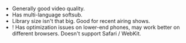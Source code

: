 - Generally good video quality.
- Has multi-language softsub.
- Library size isn't that big. Good for recent airing shows.
- ! Has optimization issues on lower-end phones, may work better on different
  browsers. Doesn't support Safari / WebKit.
